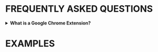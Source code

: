 <!-- ---
layout: page
title: FAQs and Examples
nav_order: 7
permalink: /examples
--- -->

# FREQUENTLY ASKED QUESTIONS 
<details>
  <summary>
      <b>What is a Google Chrome Extension?</b>
  </summary>
    <p>
      Google Chrome extensions are programs that can be installed into Chrome in order to add functionality or features to the Chrome browser. In this case, we want to archive the web!
    </p>
</details>

# EXAMPLES